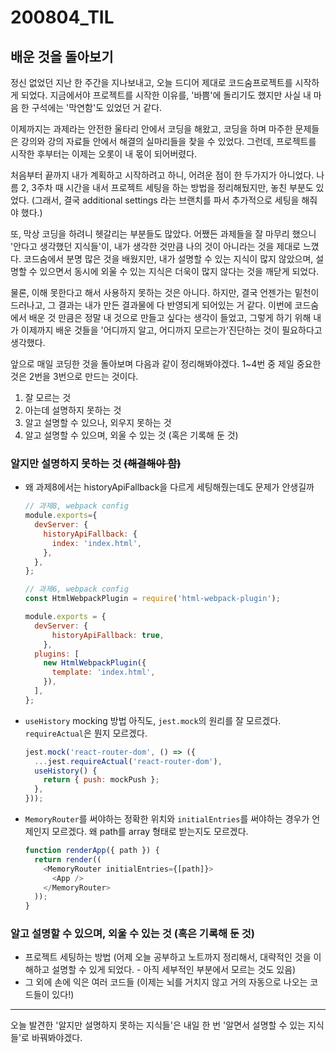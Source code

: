 200804_TIL
===

배운 것을 돌아보기
---

정신 없었던 지난 한 주간을 지나보내고, 오늘 드디어 제대로 코드숨프로젝트를 시작하게 되었다. 지금에서야 프로젝트를 시작한 이유를, '바쁨'에 돌리기도 했지만 사실 내 마음 한 구석에는 '막연함'도 있었던 거 같다. 

이제까지는 과제라는 안전한 울타리 안에서 코딩을 해왔고, 코딩을 하며 마주한 문제들은 강의와 강의 자료들 안에서 해결의 실마리들을 찾을 수 있었다. 그런데, 프로젝트를 시작한 후부터는 이제는 오롯이 내 몫이 되어버렸다. 

처음부터 끝까지 내가 계획하고 시작하려고 하니, 어려운 점이 한 두가지가 아니었다. 나름 2, 3주차 때 시간을 내서 프로젝트 세팅을 하는 방법을 정리해뒀지만, 놓친 부분도 있었다. (그래서, 결국 additional settings 라는 브랜치를 파서 추가적으로 세팅을 해줘야 했다.) 

또, 막상 코딩을 하려니 헷갈리는 부분들도 많았다. 어쨌든 과제들을 잘 마무리 했으니 '안다고 생각했던 지식들'이, 내가 생각한 것만큼 나의 것이 아니라는 것을 제대로 느꼈다. 코드숨에서 분명 많은 것을 배웠지만, 내가 설명할 수 있는 지식이 많지 않았으며, 설명할 수 있으면서 동시에 외울 수 있는 지식은 더욱이 많지 않다는 것을 깨닫게 되었다. 

물론, 이해 못한다고 해서 사용하지 못하는 것은 아니다. 하지만, 결국 언젠가는 밑천이 드러나고, 그 결과는 내가 만든 결과물에 다 반영되게 되어있는 거 같다. 이번에 코드숨에서 배운 것 만큼은 정말 내 것으로 만들고 싶다는 생각이 들었고, 그렇게 하기 위해 내가 이제까지 배운 것들을 '어디까지 알고, 어디까지 모르는가'진단하는 것이 필요하다고 생각했다.

앞으로 매일 코딩한 것을 돌아보며 다음과 같이 정리해봐야겠다. 1~4번 중 제일 중요한 것은 2번을 3번으로 만드는 것이다. 

1. 잘 모르는 것
2. 아는데 설명하지 못하는 것
3. 알고 설명할 수 있으나, 외우지 못하는 것
4. 알고 설명할 수 있으며, 외울 수 있는 것 (혹은 기록해 둔 것)

### 알지만 설명하지 못하는 것 ~~(해결해야 함)~~
* 왜 과제8에서는 historyApiFallback을 다르게 세팅해줬는데도 문제가 안생길까

    ```javascript
    // 과제8, webpack config
    module.exports={
      devServer: {
        historyApiFallback: {
          index: 'index.html',
        },
      },
    };
    ```

    ```javascript
    // 과제6, webpack config
    const HtmlWebpackPlugin = require('html-webpack-plugin');

    module.exports = {
      devServer: {
          historyApiFallback: true,
        },
      plugins: [
        new HtmlWebpackPlugin({
          template: 'index.html',
        }),
      ],
    };
    ```

* ```useHistory``` mocking 방법
   아직도, ```jest.mock```의 원리를 잘 모르겠다. ```requireActual```은 뭔지 모르겠다.

    ```javascript
    jest.mock('react-router-dom', () => ({
      ...jest.requireActual('react-router-dom'),
      useHistory() {
        return { push: mockPush };
      },
    }));
    ```

* ```MemoryRouter```를 써야하는 정확한 위치와 ```initialEntries```를 써야하는 경우가 언제인지 모르겠다. 왜 path를 array 형태로 받는지도 모르겠다.

    ```javascript 
    function renderApp({ path }) {
      return render((
        <MemoryRouter initialEntries={[path]}>
          <App />
        </MemoryRouter>
      ));
    }
    ```

### 알고 설명할 수 있으며, 외울 수 있는 것 (혹은 기록해 둔 것)

* 프로젝트 세팅하는 방법 (어제 오늘 공부하고 노트까지 정리해서, 대략적인 것을 이해하고 설명할 수 있게 되었다. - 아직 세부적인 부분에서 모르는 것도 있음)
* 그 외에 손에 익은 여러 코드들 (이제는 뇌를 거치지 않고 거의 자동으로 나오는 코드들이 있다!)

---
오늘 발견한 '알지만 설명하지 못하는 지식들'은 내일 한 번 '알면서 설명할 수 있는 지식들'로 바꿔봐야겠다.